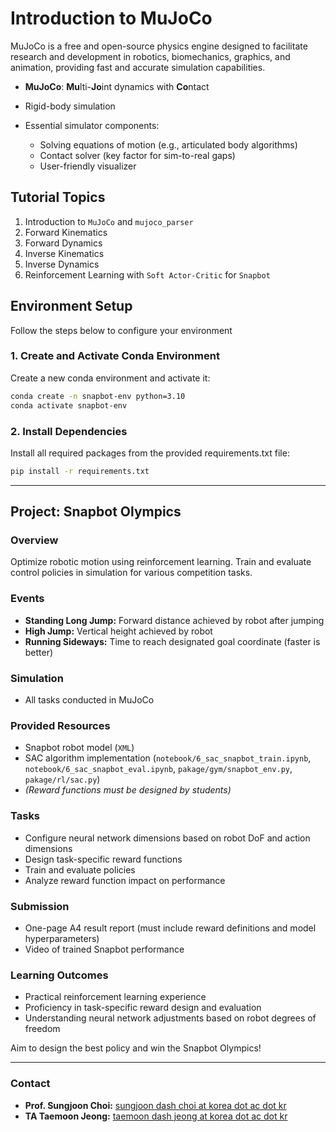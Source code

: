 # Introduction to MuJoCo

MuJoCo is a free and open-source physics engine designed to facilitate research and development in robotics, biomechanics, graphics, and animation, providing fast and accurate simulation capabilities.

* **MuJoCo**: **Mu**lti-**Jo**int dynamics with **Co**ntact
* Rigid-body simulation
* Essential simulator components:

  * Solving equations of motion (e.g., articulated body algorithms)
  * Contact solver (key factor for sim-to-real gaps)
  * User-friendly visualizer

## Tutorial Topics

1. Introduction to `MuJoCo` and `mujoco_parser`
2. Forward Kinematics
3. Forward Dynamics
4. Inverse Kinematics
5. Inverse Dynamics
6. Reinforcement Learning with `Soft Actor-Critic` for `Snapbot`

## Environment Setup

Follow the steps below to configure your environment

### 1. Create and Activate Conda Environment

Create a new conda environment and activate it:

```bash
conda create -n snapbot-env python=3.10
conda activate snapbot-env
```

### 2. Install Dependencies
Install all required packages from the provided requirements.txt file:

```bash
pip install -r requirements.txt
```

---

## Project: Snapbot Olympics

### Overview

Optimize robotic motion using reinforcement learning. Train and evaluate control policies in simulation for various competition tasks.

### Events

* **Standing Long Jump:** Forward distance achieved by robot after jumping
* **High Jump:** Vertical height achieved by robot
* **Running Sideways:** Time to reach designated goal coordinate (faster is better)

### Simulation

* All tasks conducted in MuJoCo

### Provided Resources

* Snapbot robot model (`XML`)
* SAC algorithm implementation (`notebook/6_sac_snapbot_train.ipynb`, `notebook/6_sac_snapbot_eval.ipynb`, `pakage/gym/snapbot_env.py`, `pakage/rl/sac.py`)
* *(Reward functions must be designed by students)*

### Tasks

* Configure neural network dimensions based on robot DoF and action dimensions
* Design task-specific reward functions
* Train and evaluate policies
* Analyze reward function impact on performance

### Submission

* One-page A4 result report (must include reward definitions and model hyperparameters)
* Video of trained Snapbot performance

### Learning Outcomes

* Practical reinforcement learning experience
* Proficiency in task-specific reward design and evaluation
* Understanding neural network adjustments based on robot degrees of freedom

Aim to design the best policy and win the Snapbot Olympics!

---

### Contact

* **Prof. Sungjoon Choi:** [sungjoon dash choi at korea dot ac dot kr](mailto:sungjoon-choi@korea.ac.kr)
* **TA Taemoon Jeong:** [taemoon dash jeong at korea dot ac dot kr](mailto:taemoon-jeong@korea.ac.kr)
